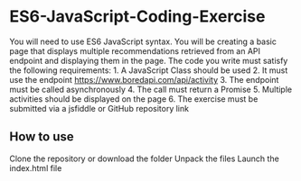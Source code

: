 # ES6-JavaScript-Coding-Exercise
You will need to use ES6 JavaScript syntax. You will be creating a basic page that displays multiple recommendations retrieved from an API endpoint and displaying them in the page. The code you write must satisfy the following requirements: 1. A JavaScript Class should be used 2. It must use the endpoint https://www.boredapi.com/api/activity 3. The endpoint must be called asynchronously 4. The call must return a Promise 5. Multiple activities should be displayed on the page 6. The exercise must be submitted via a jsfiddle or GitHub repository link

## How to use
Clone the repository or download the folder
Unpack the files 
Launch the index.html file
